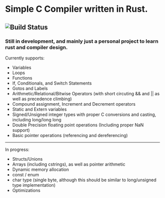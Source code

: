 # Simple C Compiler written in Rust.

![Build Status](https://github.com/shepi13/shepi-c-compiler/actions/workflows/rust.yml/badge.svg?event=push)
-------

### Still in development, and mainly just a personal project to learn rust and compiler design.

Currently supports:

- Variables
- Loops
- Functions
- If, Conditionals, and Switch Statements
- Gotos and Labels
- Arithmetic/Relational/Bitwise Operators (with short circuting && and || as well as precedence climbing)
- Compound assignment, Increment and Decrement operators
- Static and Extern variables
- Signed/Unsigned integer types with proper C conversions and casting, including long/long long
- Double Precision floating point operations (Including proper NaN support)
- Basic pointer operations (referencing and dereferencing)
----------------

In progress:

- Structs/Unions
- Arrays (including cstrings), as well as pointer arithmetic
- Dynamic memory allocation
- const / enum
- char type (single byte, although this should be similar to long/unsigned type implementation)
- Optimizations
